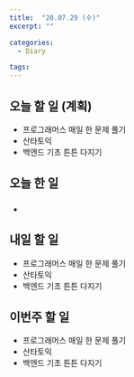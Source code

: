 ```yaml
---
title:  "20.07.29 (수)"
excerpt: ""

categories:
  - Diary

tags:
---
```


## 오늘 할 일 (계획)

- 프로그래머스 매일 한 문제 풀기
- 산타토익
- 백엔드 기초 튼튼 다지기

## 오늘 한 일

- ##### 



## 내일 할 일

- 프로그래머스 매일 한 문제 풀기
- 산타토익
- 백엔드 기초 튼튼 다지기

## 이번주 할 일

- 프로그래머스 매일 한 문제 풀기
- 산타토익
- 백엔드 기초 튼튼 다지기
